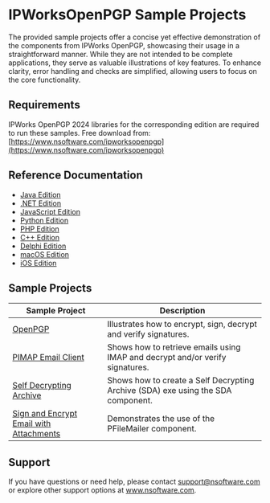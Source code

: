 # IPWorksOpenPGP Sample Projects
The provided sample projects offer a concise yet effective demonstration of the components from IPWorks OpenPGP, showcasing their usage in a straightforward manner. While they are not intended to be complete applications, they serve as valuable illustrations of key features. To enhance clarity, error handling and checks are simplified, allowing users to focus on the core functionality.

## Requirements
IPWorks OpenPGP 2024 libraries for the corresponding edition are required to run these samples.  Free download from: [https://www.nsoftware.com/ipworksopenpgp](https://www.nsoftware.com/ipworksopenpgp)

## Reference Documentation
* [Java Edition](https://cdn.nsoftware.com/help/IGJ/java/)
* [.NET Edition](https://cdn.nsoftware.com/help/IGJ/cs/)
* [JavaScript Edition](https://cdn.nsoftware.com/help/IGJ/js/)
* [Python Edition](https://cdn.nsoftware.com/help/IGJ/py/)
* [PHP Edition](https://cdn.nsoftware.com/help/IGJ/php/)
* [C++ Edition](https://cdn.nsoftware.com/help/IGJ/cpp/)
* [Delphi Edition](https://cdn.nsoftware.com/help/IGJ/dlp/)
* [macOS Edition](https://cdn.nsoftware.com/help/IGJ/mac/)
* [iOS Edition](https://cdn.nsoftware.com/help/IGJ/mac/)

## Sample Projects
| Sample Project | Description |
| --- | --- |
| [OpenPGP](./IPWorks%20OpenPGP%20Samples/OpenPGP) | Illustrates how to encrypt, sign, decrypt and verify signatures. |
| [PIMAP Email Client](./IPWorks%20OpenPGP%20Samples/PIMAP%20Email%20Client) | Shows how to retrieve emails using IMAP and decrypt and/or verify signatures. |
| [Self Decrypting Archive](./IPWorks%20OpenPGP%20Samples/Self%20Decrypting%20Archive) | Shows how to create a Self Decrypting Archive (SDA) exe using the SDA component. |
| [Sign and Encrypt Email with Attachments](./IPWorks%20OpenPGP%20Samples/Sign%20and%20Encrypt%20Email%20with%20Attachments) | Demonstrates the use of the PFileMailer component. |

## Support
If you have questions or need help, please contact support@nsoftware.com or explore other support options 
at www.nsoftware.com.
